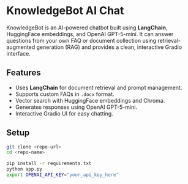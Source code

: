 # KnowledgeBot AI Chat

KnowledgeBot is an AI-powered chatbot built using **LangChain**, HuggingFace embeddings, and OpenAI GPT-5-mini. It can answer questions from your own FAQ or document collection using retrieval-augmented generation (RAG) and provides a clean, interactive Gradio interface.

## Features

- Uses **LangChain** for document retrieval and prompt management.
- Supports custom FAQs in `.docx` format.
- Vector search with HuggingFace embeddings and Chroma.
- Generates responses using OpenAI GPT-5-mini.
- Interactive Gradio UI for easy chatting.

## Setup


```bash
git clone <repo-url>
cd <repo-name>

pip install -r requirements.txt
python app.py
export OPENAI_API_KEY="your_api_key_here"
